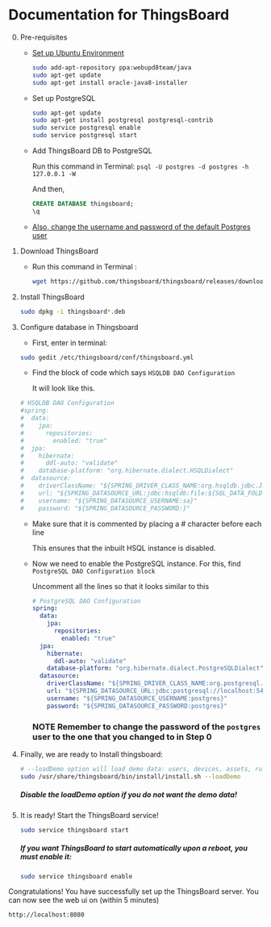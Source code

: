 # Documentation for ThingsBoard

0. Pre-requisites

   - [Set up Ubuntu Environment](https://www.digitalocean.com/community/tutorials/how-to-install-java-with-apt-get-on-ubuntu-16-04#installing-the-oracle-jdk)

     ```bash
     sudo add-apt-repository ppa:webupd8team/java
     sudo apt-get update
     sudo apt-get install oracle-java8-installer
     ```

     

   - Set up PostgreSQL

     ```bash
     sudo apt-get update
     sudo apt-get install postgresql postgresql-contrib
     sudo service postgresql enable
     sudo service postgresql start
     ```

   - Add ThingsBoard DB to PostgreSQL

     Run this command in Terminal: `psql -U postgres -d postgres -h 127.0.0.1 -W`

     And then,

     ```sql
     CREATE DATABASE thingsboard;
     \q
     ```

   - [Also, change the username and password of the default Postgres user](https://blog.2ndquadrant.com/how-to-safely-change-the-postgres-user-password-via-psql/)

1. Download ThingsBoard

   - Run this command in Terminal :

     ```bash
     wget https://github.com/thingsboard/thingsboard/releases/download/v2.0.3/thingsboard-2.0.3.deb
     ```

2. Install ThingsBoard

   ```bash
   sudo dpkg -i thingsboard*.deb
   ```

3. Configure database in Thingsboard

   - First, enter in terminal:

   ```bash
   sudo gedit /etc/thingsboard/conf/thingsboard.yml
   ```

   - Find the block of code which says `HSQLDB DAO Configuration`

     It will look like this.

   ```yaml
   # HSQLDB DAO Configuration
   #spring:
   #  data:
   #    jpa:
   #      repositories:
   #        enabled: "true"
   #  jpa:
   #    hibernate:
   #      ddl-auto: "validate"
   #    database-platform: "org.hibernate.dialect.HSQLDialect"
   #  datasource:
   #    driverClassName: "${SPRING_DRIVER_CLASS_NAME:org.hsqldb.jdbc.JDBCDriver}"
   #    url: "${SPRING_DATASOURCE_URL:jdbc:hsqldb:file:${SQL_DATA_FOLDER:/tmp}/thingsboardDb;sql.enforce_size=false}"
   #    username: "${SPRING_DATASOURCE_USERNAME:sa}"
   #    password: "${SPRING_DATASOURCE_PASSWORD:}"
   ```

   - Make sure that it is commented by placing a # character before each line

     This ensures that the inbuilt HSQL instance is disabled.

   - Now we need to enable the PostgreSQL instance. For this, find `PostgreSQL DAO Configuration block`

     Uncomment all the lines so that it looks similar to this

     ```yaml
     # PostgreSQL DAO Configuration
     spring:
       data:
         jpa:
           repositories:
             enabled: "true"
       jpa:
         hibernate:
           ddl-auto: "validate"
         database-platform: "org.hibernate.dialect.PostgreSQLDialect"
       datasource:
         driverClassName: "${SPRING_DRIVER_CLASS_NAME:org.postgresql.Driver}"
         url: "${SPRING_DATASOURCE_URL:jdbc:postgresql://localhost:5432/thingsboard}"
         username: "${SPRING_DATASOURCE_USERNAME:postgres}"
         password: "${SPRING_DATASOURCE_PASSWORD:postgres}"
     ```

     ### NOTE Remember to change the password of the `postgres` user to the one that you changed to in Step 0

4. Finally, we are ready to Install thingsboard:

   ```bash
   # --loadDemo option will load demo data: users, devices, assets, rules, widgets.
   sudo /usr/share/thingsboard/bin/install/install.sh --loadDemo
   ```

   ##### Disable the loadDemo option if you do not want the demo data!

5. It is ready! Start the ThingsBoard service!

   ```bash
   sudo service thingsboard start
   ```

   ##### If you want ThingsBoard to start automatically upon a reboot, you must enable it:

   ```bash
   sudo service thingsboard enable
   ```





Congratulations! You have successfully set up the ThingsBoard server. You can now see the web ui on (within 5 minutes)

`http://localhost:8080`
